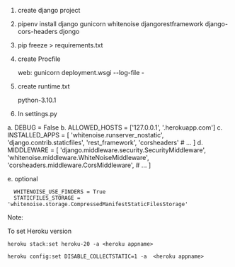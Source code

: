 1. create django project

2. pipenv install django gunicorn whitenoise djangorestframework django-cors-headers djongo

3. pip freeze > requirements.txt

4. create Procfile

   web: gunicorn deployment.wsgi --log-file -

5. create runtime.txt

   python-3.10.1 

6. In settings.py

  a. DEBUG = False
  b. ALLOWED_HOSTS = ['127.0.0.1', '.herokuapp.com']
  c. INSTALLED_APPS = [
    	'whitenoise.runserver_nostatic',
    	'django.contrib.staticfiles',
      'rest_framework',
      'corsheaders'
   	# ...
	] 
  d. MIDDLEWARE = [
 	'django.middleware.security.SecurityMiddleware',
 	'whitenoise.middleware.WhiteNoiseMiddleware',
   'corsheaders.middleware.CorsMiddleware',
 	# ...
	]

   e. optional 
 
      WHITENOISE_USE_FINDERS = True
      STATICFILES_STORAGE = 'whitenoise.storage.CompressedManifestStaticFilesStorage'



Note:

To set Heroku version 

    heroku stack:set heroku-20 -a <heroku appname>

    heroku config:set DISABLE_COLLECTSTATIC=1 -a  <heroku appname>